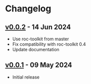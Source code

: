 # Changelog

## [v0.0.2][v0.0.2] - 14 Jun 2024

* Use roc-toolkit from master
* Fix compatibility with roc-toolkit 0.4
* Update documentation

[v0.0.2]: https://github.com/roc-streaming/roc-vad/releases/tag/v0.0.2

## [v0.0.1][v0.0.1] - 09 May 2024

* Initial release

[v0.0.1]: https://github.com/roc-streaming/roc-vad/releases/tag/v0.0.1

